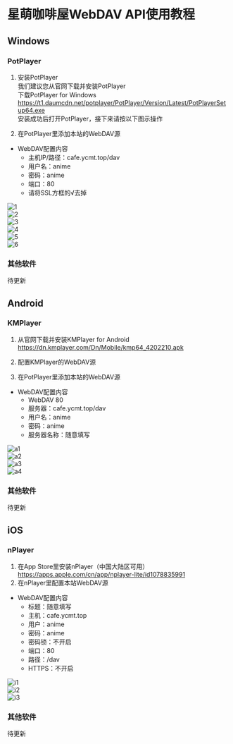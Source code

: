 # 星萌咖啡屋WebDAV API使用教程  
## Windows  
### PotPlayer  
  
1. 安装PotPlayer  
我们建议您从官网下载并安装PotPlayer  
下载PotPlayer for Windows  
<https://t1.daumcdn.net/potplayer/PotPlayer/Version/Latest/PotPlayerSetup64.exe>  
安装成功后打开PotPlayer，接下来请按以下图示操作  

2. 在PotPlayer里添加本站的WebDAV源  
- WebDAV配置内容  
  - 主机IP/路径：cafe.ycmt.top/dav  
  - 用户名：anime  
  - 密码：anime  
  - 端口：80  
  - 请将SSL方框的√去掉  

![1](images/1.png)  
![2](images/2.png)  
![3](images/3.png)  
![4](images/4.png)  
![5](images/5.png)  
![6](images/6.png)  

### 其他软件  
待更新  

## Android  
### KMPlayer  
1. 从官网下载并安装KMPlayer for Android  
https://dn.kmplayer.com/Dn/Mobile/kmp64_4202210.apk  

2. 配置KMPlayer的WebDAV源  
2. 在PotPlayer里添加本站的WebDAV源  
- WebDAV配置内容  
  - WebDAV 80  
  - 服务器：cafe.ycmt.top/dav  
  - 用户名：anime  
  - 密码：anime  
  - 服务器名称：随意填写  

![a1](images/a1.jpg)  
![a2](images/a2.jpg)  
![a3](images/a3.jpg)  
![a4](images/a4.jpg)  

### 其他软件   
待更新  

## iOS  
### nPlayer  
1. 在App Store里安装nPlayer（中国大陆区可用）  
<https://apps.apple.com/cn/app/nplayer-lite/id1078835991>  
2. 在nPlayer里配置本站WebDAV源  
- WebDAV配置内容  
  - 标题：随意填写  
  - 主机：cafe.ycmt.top  
  - 用户：anime  
  - 密码：anime  
  - 密码锁：不开启  
  - 端口：80  
  - 路径：/dav  
  - HTTPS：不开启  

![i1](images/i1.jpg)  
![i2](images/i2.jpg)  
![i3](images/i3.jpg)  

### 其他软件
待更新
